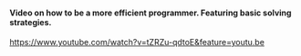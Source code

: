 #### Video on how to be a more efficient programmer. Featuring basic solving strategies.

https://www.youtube.com/watch?v=tZRZu-qdtoE&feature=youtu.be
